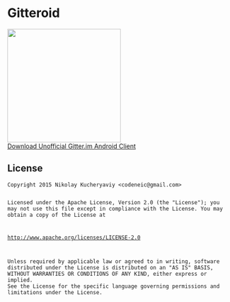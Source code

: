 # Gitteroid


<img src="https://github.com/Ne1c/GitterClient/blob/master/google_play.png" width="256px" height="256px"/>
<br>
<a href="https://github.com/Ne1c/GitterClient/raw/master/app-release.apk">Download Unofficial Gitter.im Android Client</a>
<br>

<h2>
    <a id="user-content-license" class="anchor" href="#license" aria-hidden="true">
    <span class="octicon octicon-link"></span></a>License
</h2>
<pre><code>Copyright 2015 Nikolay Kucheryaviy &lt;codeneic@gmail.com&gt;

Licensed under the Apache License, Version 2.0 (the "License");
you may not use this file except in compliance with the License.
You may obtain a copy of the License at

   http://www.apache.org/licenses/LICENSE-2.0

Unless required by applicable law or agreed to in writing, software
distributed under the License is distributed on an "AS IS" BASIS,
WITHOUT WARRANTIES OR CONDITIONS OF ANY KIND, either express or implied.
See the License for the specific language governing permissions and
limitations under the License.
</code></pre>
